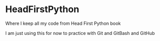 # HeadFirstPython
Where I keep all my code from Head First Python book

I am just using this for now to practice with Git and GitBash and GitHub
